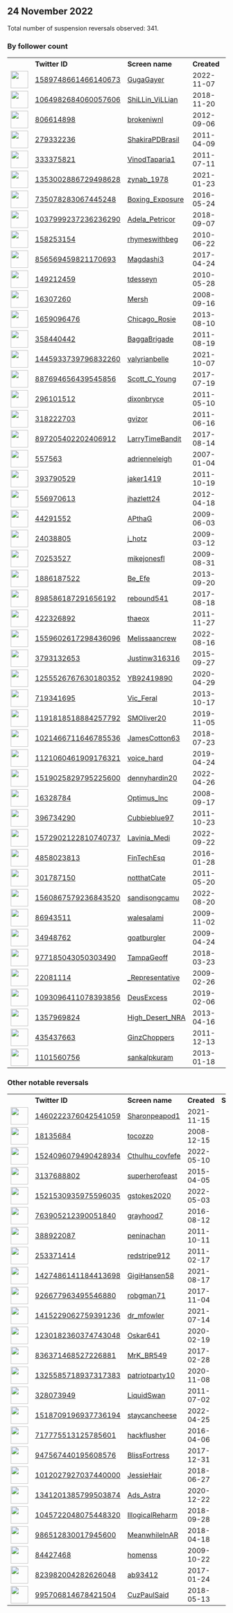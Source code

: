 
## 24 November 2022
Total number of suspension reversals observed: 341.

### By follower count
<table><tr><th></th><th align="left">Twitter ID</th><th align="left">Screen name</th>
<th align="left">Created</th><th align="left">Status</th><th align="left">Suspended</th><th align="left">Followers</th>
<tr><td><a href="https://pbs.twimg.com/profile_images/1590923838526717952/2v3WWk5X_normal.jpg"><img src="https://pbs.twimg.com/profile_images/1590923838526717952/2v3WWk5X_normal.jpg" width="40px" height="40px" align="center"/></a></td><td><a href="https://twitter.com/intent/user?user_id=1589748661466140673">1589748661466140673</a></td><td><a href="https://twitter.com/GugaGayer">GugaGayer</a></td><td>2022-11-07</td><td align="center"></td><td>2022-11-23</td><td>250917</td></tr>
<tr><td><a href="https://pbs.twimg.com/profile_images/1629568467551625217/Fl-NVJmF_normal.jpg"><img src="https://pbs.twimg.com/profile_images/1629568467551625217/Fl-NVJmF_normal.jpg" width="40px" height="40px" align="center"/></a></td><td><a href="https://twitter.com/intent/user?user_id=1064982684060057606">1064982684060057606</a></td><td><a href="https://twitter.com/ShiLLin_ViLLian">ShiLLin_ViLLian</a></td><td>2018-11-20</td><td align="center"></td><td>2022-11-18</td><td>105239</td></tr>
<tr><td><a href="https://pbs.twimg.com/profile_images/1377394799922270211/NO97UelQ_normal.jpg"><img src="https://pbs.twimg.com/profile_images/1377394799922270211/NO97UelQ_normal.jpg" width="40px" height="40px" align="center"/></a></td><td><a href="https://twitter.com/intent/user?user_id=806614898">806614898</a></td><td><a href="https://twitter.com/brokeniwnl">brokeniwnl</a></td><td>2012-09-06</td><td align="center"></td><td>2022-11-15</td><td>75963</td></tr>
<tr><td><a href="https://pbs.twimg.com/profile_images/1595792380074000386/lTA13jMw_normal.jpg"><img src="https://pbs.twimg.com/profile_images/1595792380074000386/lTA13jMw_normal.jpg" width="40px" height="40px" align="center"/></a></td><td><a href="https://twitter.com/intent/user?user_id=279332236">279332236</a></td><td><a href="https://twitter.com/ShakiraPDBrasil">ShakiraPDBrasil</a></td><td>2011-04-09</td><td align="center"></td><td></td><td>58589</td></tr>
<tr><td><a href="https://pbs.twimg.com/profile_images/1474969026195427329/x9G2DuUi_normal.jpg"><img src="https://pbs.twimg.com/profile_images/1474969026195427329/x9G2DuUi_normal.jpg" width="40px" height="40px" align="center"/></a></td><td><a href="https://twitter.com/intent/user?user_id=333375821">333375821</a></td><td><a href="https://twitter.com/VinodTaparia1">VinodTaparia1</a></td><td>2011-07-11</td><td align="center"></td><td>2022-06-12</td><td>38484</td></tr>
<tr><td><a href="https://pbs.twimg.com/profile_images/1600843560252837890/6f5-Gi78_normal.jpg"><img src="https://pbs.twimg.com/profile_images/1600843560252837890/6f5-Gi78_normal.jpg" width="40px" height="40px" align="center"/></a></td><td><a href="https://twitter.com/intent/user?user_id=1353002886729498628">1353002886729498628</a></td><td><a href="https://twitter.com/zynab_1978">zynab_1978</a></td><td>2021-01-23</td><td align="center"></td><td>2022-11-20</td><td>22519</td></tr>
<tr><td><a href="https://pbs.twimg.com/profile_images/1287007324696203265/6RckoCzn_normal.jpg"><img src="https://pbs.twimg.com/profile_images/1287007324696203265/6RckoCzn_normal.jpg" width="40px" height="40px" align="center"/></a></td><td><a href="https://twitter.com/intent/user?user_id=735078283067445248">735078283067445248</a></td><td><a href="https://twitter.com/Boxing_Exposure">Boxing_Exposure</a></td><td>2016-05-24</td><td align="center"></td><td></td><td>19543</td></tr>
<tr><td><a href="https://pbs.twimg.com/profile_images/1138453436851208196/N7WSrx0z_normal.png"><img src="https://pbs.twimg.com/profile_images/1138453436851208196/N7WSrx0z_normal.png" width="40px" height="40px" align="center"/></a></td><td><a href="https://twitter.com/intent/user?user_id=1037999237236236290">1037999237236236290</a></td><td><a href="https://twitter.com/Adela_Petricor">Adela_Petricor</a></td><td>2018-09-07</td><td align="center"></td><td>2022-11-08</td><td>17713</td></tr>
<tr><td><a href="https://pbs.twimg.com/profile_images/1178486895246024704/vELkCqbw_normal.jpg"><img src="https://pbs.twimg.com/profile_images/1178486895246024704/vELkCqbw_normal.jpg" width="40px" height="40px" align="center"/></a></td><td><a href="https://twitter.com/intent/user?user_id=158253154">158253154</a></td><td><a href="https://twitter.com/rhymeswithbeg">rhymeswithbeg</a></td><td>2010-06-22</td><td align="center"></td><td></td><td>14597</td></tr>
<tr><td><a href="https://pbs.twimg.com/profile_images/1509512066826133506/7lue6y3P_normal.jpg"><img src="https://pbs.twimg.com/profile_images/1509512066826133506/7lue6y3P_normal.jpg" width="40px" height="40px" align="center"/></a></td><td><a href="https://twitter.com/intent/user?user_id=856569459821170693">856569459821170693</a></td><td><a href="https://twitter.com/Magdashi3">Magdashi3</a></td><td>2017-04-24</td><td align="center"></td><td>2022-10-26</td><td>11673</td></tr>
<tr><td><a href="https://pbs.twimg.com/profile_images/1621250145844187138/yDB-QhY__normal.jpg"><img src="https://pbs.twimg.com/profile_images/1621250145844187138/yDB-QhY__normal.jpg" width="40px" height="40px" align="center"/></a></td><td><a href="https://twitter.com/intent/user?user_id=149212459">149212459</a></td><td><a href="https://twitter.com/tdesseyn">tdesseyn</a></td><td>2010-05-28</td><td align="center"></td><td>2022-11-23</td><td>11623</td></tr>
<tr><td><a href="https://pbs.twimg.com/profile_images/1603500229143166977/96_5HyXZ_normal.jpg"><img src="https://pbs.twimg.com/profile_images/1603500229143166977/96_5HyXZ_normal.jpg" width="40px" height="40px" align="center"/></a></td><td><a href="https://twitter.com/intent/user?user_id=16307260">16307260</a></td><td><a href="https://twitter.com/Mersh">Mersh</a></td><td>2008-09-16</td><td align="center"></td><td></td><td>11254</td></tr>
<tr><td><a href="https://pbs.twimg.com/profile_images/1401528849100333059/qAs6z9nu_normal.png"><img src="https://pbs.twimg.com/profile_images/1401528849100333059/qAs6z9nu_normal.png" width="40px" height="40px" align="center"/></a></td><td><a href="https://twitter.com/intent/user?user_id=1659096476">1659096476</a></td><td><a href="https://twitter.com/Chicago_Rosie">Chicago_Rosie</a></td><td>2013-08-10</td><td align="center"></td><td>2022-10-26</td><td>8037</td></tr>
<tr><td><a href="https://pbs.twimg.com/profile_images/1133477259006947328/pYIssu2Y_normal.jpg"><img src="https://pbs.twimg.com/profile_images/1133477259006947328/pYIssu2Y_normal.jpg" width="40px" height="40px" align="center"/></a></td><td><a href="https://twitter.com/intent/user?user_id=358440442">358440442</a></td><td><a href="https://twitter.com/BaggaBrigade">BaggaBrigade</a></td><td>2011-08-19</td><td align="center"></td><td></td><td>6237</td></tr>
<tr><td><a href="https://pbs.twimg.com/profile_images/1599868756813127682/3CMMZAsA_normal.jpg"><img src="https://pbs.twimg.com/profile_images/1599868756813127682/3CMMZAsA_normal.jpg" width="40px" height="40px" align="center"/></a></td><td><a href="https://twitter.com/intent/user?user_id=1445933739796832260">1445933739796832260</a></td><td><a href="https://twitter.com/valyrianbelle">valyrianbelle</a></td><td>2021-10-07</td><td align="center">🔒👋</td><td>2022-11-11</td><td>5329</td></tr>
<tr><td><a href="https://pbs.twimg.com/profile_images/1555758993724899328/BBhiJz46_normal.jpg"><img src="https://pbs.twimg.com/profile_images/1555758993724899328/BBhiJz46_normal.jpg" width="40px" height="40px" align="center"/></a></td><td><a href="https://twitter.com/intent/user?user_id=887694656439545856">887694656439545856</a></td><td><a href="https://twitter.com/Scott_C_Young">Scott_C_Young</a></td><td>2017-07-19</td><td align="center"></td><td>2022-10-29</td><td>5169</td></tr>
<tr><td><a href="https://pbs.twimg.com/profile_images/1112199859073961985/fx0fEzue_normal.jpg"><img src="https://pbs.twimg.com/profile_images/1112199859073961985/fx0fEzue_normal.jpg" width="40px" height="40px" align="center"/></a></td><td><a href="https://twitter.com/intent/user?user_id=296101512">296101512</a></td><td><a href="https://twitter.com/dixonbryce">dixonbryce</a></td><td>2011-05-10</td><td align="center"></td><td></td><td>4541</td></tr>
<tr><td><a href="https://pbs.twimg.com/profile_images/1589187252160266242/FAae1foK_normal.jpg"><img src="https://pbs.twimg.com/profile_images/1589187252160266242/FAae1foK_normal.jpg" width="40px" height="40px" align="center"/></a></td><td><a href="https://twitter.com/intent/user?user_id=318222703">318222703</a></td><td><a href="https://twitter.com/gvizor">gvizor</a></td><td>2011-06-16</td><td align="center"></td><td>2022-11-08</td><td>4177</td></tr>
<tr><td><a href="https://pbs.twimg.com/profile_images/957384478204334082/B3yCdRsl_normal.jpg"><img src="https://pbs.twimg.com/profile_images/957384478204334082/B3yCdRsl_normal.jpg" width="40px" height="40px" align="center"/></a></td><td><a href="https://twitter.com/intent/user?user_id=897205402202406912">897205402202406912</a></td><td><a href="https://twitter.com/LarryTimeBandit">LarryTimeBandit</a></td><td>2017-08-14</td><td align="center"></td><td></td><td>3683</td></tr>
<tr><td><a href="https://pbs.twimg.com/profile_images/565742287301263360/_A5L5vOS_normal.jpeg"><img src="https://pbs.twimg.com/profile_images/565742287301263360/_A5L5vOS_normal.jpeg" width="40px" height="40px" align="center"/></a></td><td><a href="https://twitter.com/intent/user?user_id=557563">557563</a></td><td><a href="https://twitter.com/adrienneleigh">adrienneleigh</a></td><td>2007-01-04</td><td align="center"></td><td></td><td>3195</td></tr>
<tr><td><a href="https://pbs.twimg.com/profile_images/743871238720761856/U2qxGydn_normal.jpg"><img src="https://pbs.twimg.com/profile_images/743871238720761856/U2qxGydn_normal.jpg" width="40px" height="40px" align="center"/></a></td><td><a href="https://twitter.com/intent/user?user_id=393790529">393790529</a></td><td><a href="https://twitter.com/jaker1419">jaker1419</a></td><td>2011-10-19</td><td align="center"></td><td></td><td>2688</td></tr>
<tr><td><a href="https://pbs.twimg.com/profile_images/1141319439289331712/FFl6ceWn_normal.jpg"><img src="https://pbs.twimg.com/profile_images/1141319439289331712/FFl6ceWn_normal.jpg" width="40px" height="40px" align="center"/></a></td><td><a href="https://twitter.com/intent/user?user_id=556970613">556970613</a></td><td><a href="https://twitter.com/jhazlett24">jhazlett24</a></td><td>2012-04-18</td><td align="center"></td><td></td><td>2643</td></tr>
<tr><td><a href="https://pbs.twimg.com/profile_images/1595894163186143232/d2-WzVg6_normal.jpg"><img src="https://pbs.twimg.com/profile_images/1595894163186143232/d2-WzVg6_normal.jpg" width="40px" height="40px" align="center"/></a></td><td><a href="https://twitter.com/intent/user?user_id=44291552">44291552</a></td><td><a href="https://twitter.com/APthaG">APthaG</a></td><td>2009-06-03</td><td align="center"></td><td></td><td>2561</td></tr>
<tr><td><a href="https://pbs.twimg.com/profile_images/866893957732724736/wPYUEDqY_normal.jpg"><img src="https://pbs.twimg.com/profile_images/866893957732724736/wPYUEDqY_normal.jpg" width="40px" height="40px" align="center"/></a></td><td><a href="https://twitter.com/intent/user?user_id=24038805">24038805</a></td><td><a href="https://twitter.com/j_hotz">j_hotz</a></td><td>2009-03-12</td><td align="center">🔒</td><td></td><td>2534</td></tr>
<tr><td><a href="https://pbs.twimg.com/profile_images/1614992296902017026/olVwOVFO_normal.jpg"><img src="https://pbs.twimg.com/profile_images/1614992296902017026/olVwOVFO_normal.jpg" width="40px" height="40px" align="center"/></a></td><td><a href="https://twitter.com/intent/user?user_id=70253527">70253527</a></td><td><a href="https://twitter.com/mikejonesfl">mikejonesfl</a></td><td>2009-08-31</td><td align="center"></td><td></td><td>2512</td></tr>
<tr><td><a href="https://pbs.twimg.com/profile_images/378800000537339880/29881d70630d0a98b06e6071f026ea05_normal.jpeg"><img src="https://pbs.twimg.com/profile_images/378800000537339880/29881d70630d0a98b06e6071f026ea05_normal.jpeg" width="40px" height="40px" align="center"/></a></td><td><a href="https://twitter.com/intent/user?user_id=1886187522">1886187522</a></td><td><a href="https://twitter.com/Be_Efe">Be_Efe</a></td><td>2013-09-20</td><td align="center"></td><td>2022-10-29</td><td>2459</td></tr>
<tr><td><a href="https://abs.twimg.com/sticky/default_profile_images/default_profile_normal.png"><img src="https://abs.twimg.com/sticky/default_profile_images/default_profile_normal.png" width="40px" height="40px" align="center"/></a></td><td><a href="https://twitter.com/intent/user?user_id=898586187291656192">898586187291656192</a></td><td><a href="https://twitter.com/rebound541">rebound541</a></td><td>2017-08-18</td><td align="center"></td><td>2022-07-03</td><td>2364</td></tr>
<tr><td><a href="https://pbs.twimg.com/profile_images/1633620632645582852/A4P4EDOq_normal.png"><img src="https://pbs.twimg.com/profile_images/1633620632645582852/A4P4EDOq_normal.png" width="40px" height="40px" align="center"/></a></td><td><a href="https://twitter.com/intent/user?user_id=422326892">422326892</a></td><td><a href="https://twitter.com/thaeox">thaeox</a></td><td>2011-11-27</td><td align="center">🔒</td><td></td><td>2156</td></tr>
<tr><td><a href="https://pbs.twimg.com/profile_images/1559603067359842305/bV8D_4Eu_normal.jpg"><img src="https://pbs.twimg.com/profile_images/1559603067359842305/bV8D_4Eu_normal.jpg" width="40px" height="40px" align="center"/></a></td><td><a href="https://twitter.com/intent/user?user_id=1559602617298436096">1559602617298436096</a></td><td><a href="https://twitter.com/Melissaancrew">Melissaancrew</a></td><td>2022-08-16</td><td align="center"></td><td>2022-10-20</td><td>1968</td></tr>
<tr><td><a href="https://pbs.twimg.com/profile_images/1216912625889632257/eCujw8od_normal.jpg"><img src="https://pbs.twimg.com/profile_images/1216912625889632257/eCujw8od_normal.jpg" width="40px" height="40px" align="center"/></a></td><td><a href="https://twitter.com/intent/user?user_id=3793132653">3793132653</a></td><td><a href="https://twitter.com/Justinw316316">Justinw316316</a></td><td>2015-09-27</td><td align="center"></td><td></td><td>1941</td></tr>
<tr><td><a href="https://pbs.twimg.com/profile_images/1257160494600904706/4LNAND57_normal.jpg"><img src="https://pbs.twimg.com/profile_images/1257160494600904706/4LNAND57_normal.jpg" width="40px" height="40px" align="center"/></a></td><td><a href="https://twitter.com/intent/user?user_id=1255526767630180352">1255526767630180352</a></td><td><a href="https://twitter.com/YB92419890">YB92419890</a></td><td>2020-04-29</td><td align="center"></td><td>2022-10-29</td><td>1914</td></tr>
<tr><td><a href="https://pbs.twimg.com/profile_images/1356262060007550977/a3px4l9k_normal.jpg"><img src="https://pbs.twimg.com/profile_images/1356262060007550977/a3px4l9k_normal.jpg" width="40px" height="40px" align="center"/></a></td><td><a href="https://twitter.com/intent/user?user_id=719341695">719341695</a></td><td><a href="https://twitter.com/Vic_Feral">Vic_Feral</a></td><td>2013-10-17</td><td align="center"></td><td></td><td>1892</td></tr>
<tr><td><a href="https://pbs.twimg.com/profile_images/1255595222718910465/QNadr_Yv_normal.jpg"><img src="https://pbs.twimg.com/profile_images/1255595222718910465/QNadr_Yv_normal.jpg" width="40px" height="40px" align="center"/></a></td><td><a href="https://twitter.com/intent/user?user_id=1191818518884257792">1191818518884257792</a></td><td><a href="https://twitter.com/SMOliver20">SMOliver20</a></td><td>2019-11-05</td><td align="center"></td><td>2022-10-29</td><td>1892</td></tr>
<tr><td><a href="https://pbs.twimg.com/profile_images/1352428593616461824/BUYPqwKw_normal.jpg"><img src="https://pbs.twimg.com/profile_images/1352428593616461824/BUYPqwKw_normal.jpg" width="40px" height="40px" align="center"/></a></td><td><a href="https://twitter.com/intent/user?user_id=1021466711646785536">1021466711646785536</a></td><td><a href="https://twitter.com/JamesCotton63">JamesCotton63</a></td><td>2018-07-23</td><td align="center"></td><td>2022-10-29</td><td>1864</td></tr>
<tr><td><a href="https://pbs.twimg.com/profile_images/1374658889355042823/HHDeLAHj_normal.jpg"><img src="https://pbs.twimg.com/profile_images/1374658889355042823/HHDeLAHj_normal.jpg" width="40px" height="40px" align="center"/></a></td><td><a href="https://twitter.com/intent/user?user_id=1121060461909176321">1121060461909176321</a></td><td><a href="https://twitter.com/voice_hard">voice_hard</a></td><td>2019-04-24</td><td align="center"></td><td>2022-10-29</td><td>1783</td></tr>
<tr><td><a href="https://pbs.twimg.com/profile_images/1596359372241772544/H7PLS7KJ_normal.jpg"><img src="https://pbs.twimg.com/profile_images/1596359372241772544/H7PLS7KJ_normal.jpg" width="40px" height="40px" align="center"/></a></td><td><a href="https://twitter.com/intent/user?user_id=1519025829795225600">1519025829795225600</a></td><td><a href="https://twitter.com/dennyhardin20">dennyhardin20</a></td><td>2022-04-26</td><td align="center"></td><td>2022-10-20</td><td>1740</td></tr>
<tr><td><a href="https://pbs.twimg.com/profile_images/1598141060370374658/Uu2tmBwZ_normal.jpg"><img src="https://pbs.twimg.com/profile_images/1598141060370374658/Uu2tmBwZ_normal.jpg" width="40px" height="40px" align="center"/></a></td><td><a href="https://twitter.com/intent/user?user_id=16328784">16328784</a></td><td><a href="https://twitter.com/Optimus_Inc">Optimus_Inc</a></td><td>2008-09-17</td><td align="center"></td><td></td><td>1688</td></tr>
<tr><td><a href="https://pbs.twimg.com/profile_images/1171188675578945536/H9hWInNc_normal.jpg"><img src="https://pbs.twimg.com/profile_images/1171188675578945536/H9hWInNc_normal.jpg" width="40px" height="40px" align="center"/></a></td><td><a href="https://twitter.com/intent/user?user_id=396734290">396734290</a></td><td><a href="https://twitter.com/Cubbieblue97">Cubbieblue97</a></td><td>2011-10-23</td><td align="center"></td><td></td><td>1607</td></tr>
<tr><td><a href="https://pbs.twimg.com/profile_images/1572910294048833540/U_PKn7Ne_normal.jpg"><img src="https://pbs.twimg.com/profile_images/1572910294048833540/U_PKn7Ne_normal.jpg" width="40px" height="40px" align="center"/></a></td><td><a href="https://twitter.com/intent/user?user_id=1572902122810740737">1572902122810740737</a></td><td><a href="https://twitter.com/Lavinia_Medi">Lavinia_Medi</a></td><td>2022-09-22</td><td align="center"></td><td>2022-11-19</td><td>1557</td></tr>
<tr><td><a href="https://pbs.twimg.com/profile_images/1613155398973890560/6C5jp-Ge_normal.jpg"><img src="https://pbs.twimg.com/profile_images/1613155398973890560/6C5jp-Ge_normal.jpg" width="40px" height="40px" align="center"/></a></td><td><a href="https://twitter.com/intent/user?user_id=4858023813">4858023813</a></td><td><a href="https://twitter.com/FinTechEsq">FinTechEsq</a></td><td>2016-01-28</td><td align="center"></td><td></td><td>1498</td></tr>
<tr><td><a href="https://pbs.twimg.com/profile_images/1251318206465073153/scJp-Hql_normal.jpg"><img src="https://pbs.twimg.com/profile_images/1251318206465073153/scJp-Hql_normal.jpg" width="40px" height="40px" align="center"/></a></td><td><a href="https://twitter.com/intent/user?user_id=301787150">301787150</a></td><td><a href="https://twitter.com/notthatCate">notthatCate</a></td><td>2011-05-20</td><td align="center"></td><td></td><td>1406</td></tr>
<tr><td><a href="https://pbs.twimg.com/profile_images/1634905138312757251/mqxsJIUh_normal.jpg"><img src="https://pbs.twimg.com/profile_images/1634905138312757251/mqxsJIUh_normal.jpg" width="40px" height="40px" align="center"/></a></td><td><a href="https://twitter.com/intent/user?user_id=1560867579236843520">1560867579236843520</a></td><td><a href="https://twitter.com/sandisongcamu">sandisongcamu</a></td><td>2022-08-20</td><td align="center"></td><td>2022-11-16</td><td>1356</td></tr>
<tr><td><a href="https://pbs.twimg.com/profile_images/1324054234791354370/p6QGK5cg_normal.jpg"><img src="https://pbs.twimg.com/profile_images/1324054234791354370/p6QGK5cg_normal.jpg" width="40px" height="40px" align="center"/></a></td><td><a href="https://twitter.com/intent/user?user_id=86943511">86943511</a></td><td><a href="https://twitter.com/walesalami">walesalami</a></td><td>2009-11-02</td><td align="center"></td><td>2022-07-24</td><td>1346</td></tr>
<tr><td><a href="https://pbs.twimg.com/profile_images/1606760132456714240/6hCuLuME_normal.jpg"><img src="https://pbs.twimg.com/profile_images/1606760132456714240/6hCuLuME_normal.jpg" width="40px" height="40px" align="center"/></a></td><td><a href="https://twitter.com/intent/user?user_id=34948762">34948762</a></td><td><a href="https://twitter.com/goatburgler">goatburgler</a></td><td>2009-04-24</td><td align="center"></td><td></td><td>1323</td></tr>
<tr><td><a href="https://pbs.twimg.com/profile_images/977233565770551296/yoWtxnHR_normal.jpg"><img src="https://pbs.twimg.com/profile_images/977233565770551296/yoWtxnHR_normal.jpg" width="40px" height="40px" align="center"/></a></td><td><a href="https://twitter.com/intent/user?user_id=977185043050303490">977185043050303490</a></td><td><a href="https://twitter.com/TampaGeoff">TampaGeoff</a></td><td>2018-03-23</td><td align="center"></td><td></td><td>1318</td></tr>
<tr><td><a href="https://pbs.twimg.com/profile_images/1599538159875813376/RNoAlGAG_normal.jpg"><img src="https://pbs.twimg.com/profile_images/1599538159875813376/RNoAlGAG_normal.jpg" width="40px" height="40px" align="center"/></a></td><td><a href="https://twitter.com/intent/user?user_id=22081114">22081114</a></td><td><a href="https://twitter.com/_Representative">_Representative</a></td><td>2009-02-26</td><td align="center"></td><td></td><td>1265</td></tr>
<tr><td><a href="https://pbs.twimg.com/profile_images/1577303984163139593/GsOkfX1L_normal.jpg"><img src="https://pbs.twimg.com/profile_images/1577303984163139593/GsOkfX1L_normal.jpg" width="40px" height="40px" align="center"/></a></td><td><a href="https://twitter.com/intent/user?user_id=1093096411078393856">1093096411078393856</a></td><td><a href="https://twitter.com/DeusExcess">DeusExcess</a></td><td>2019-02-06</td><td align="center">🚫</td><td>2022-10-26</td><td>1253</td></tr>
<tr><td><a href="https://pbs.twimg.com/profile_images/699080163565314048/Wj_6Bm0n_normal.jpg"><img src="https://pbs.twimg.com/profile_images/699080163565314048/Wj_6Bm0n_normal.jpg" width="40px" height="40px" align="center"/></a></td><td><a href="https://twitter.com/intent/user?user_id=1357969824">1357969824</a></td><td><a href="https://twitter.com/High_Desert_NRA">High_Desert_NRA</a></td><td>2013-04-16</td><td align="center">🚫</td><td></td><td>1233</td></tr>
<tr><td><a href="https://pbs.twimg.com/profile_images/697294394160865281/73IgQ7HI_normal.jpg"><img src="https://pbs.twimg.com/profile_images/697294394160865281/73IgQ7HI_normal.jpg" width="40px" height="40px" align="center"/></a></td><td><a href="https://twitter.com/intent/user?user_id=435437663">435437663</a></td><td><a href="https://twitter.com/GinzChoppers">GinzChoppers</a></td><td>2011-12-13</td><td align="center"></td><td></td><td>1211</td></tr>
<tr><td><a href="https://pbs.twimg.com/profile_images/1502129575329148928/_LA41q90_normal.jpg"><img src="https://pbs.twimg.com/profile_images/1502129575329148928/_LA41q90_normal.jpg" width="40px" height="40px" align="center"/></a></td><td><a href="https://twitter.com/intent/user?user_id=1101560756">1101560756</a></td><td><a href="https://twitter.com/sankalpkuram">sankalpkuram</a></td><td>2013-01-18</td><td align="center"></td><td>2022-11-08</td><td>1142</td></tr>
</table>

### Other notable reversals
<table><tr><th></th><th align="left">Twitter ID</th><th align="left">Screen name</th>
<th align="left">Created</th><th align="left">Status</th><th align="left">Suspended</th><th align="left">Followers</th>
<tr><td><a href="https://abs.twimg.com/sticky/default_profile_images/default_profile_normal.png"><img src="https://abs.twimg.com/sticky/default_profile_images/default_profile_normal.png" width="40px" height="40px" align="center"/></a></td><td><a href="https://twitter.com/intent/user?user_id=1460222376042541059">1460222376042541059</a></td><td><a href="https://twitter.com/Sharonpeapod1">Sharonpeapod1</a></td><td>2021-11-15</td><td align="center"></td><td>2022-10-20</td><td>913</td></tr>
<tr><td><a href="https://pbs.twimg.com/profile_images/1205480463126671360/AaneRlCQ_normal.jpg"><img src="https://pbs.twimg.com/profile_images/1205480463126671360/AaneRlCQ_normal.jpg" width="40px" height="40px" align="center"/></a></td><td><a href="https://twitter.com/intent/user?user_id=18135684">18135684</a></td><td><a href="https://twitter.com/tocozzo">tocozzo</a></td><td>2008-12-15</td><td align="center"></td><td>2022-10-28</td><td>64</td></tr>
<tr><td><a href="https://pbs.twimg.com/profile_images/1524109880839311366/8C30CINL_normal.jpg"><img src="https://pbs.twimg.com/profile_images/1524109880839311366/8C30CINL_normal.jpg" width="40px" height="40px" align="center"/></a></td><td><a href="https://twitter.com/intent/user?user_id=1524096079490428934">1524096079490428934</a></td><td><a href="https://twitter.com/Cthulhu_covfefe">Cthulhu_covfefe</a></td><td>2022-05-10</td><td align="center"></td><td>2022-09-16</td><td>674</td></tr>
<tr><td><a href="https://pbs.twimg.com/profile_images/584759902461161472/X6jm-fFn_normal.jpg"><img src="https://pbs.twimg.com/profile_images/584759902461161472/X6jm-fFn_normal.jpg" width="40px" height="40px" align="center"/></a></td><td><a href="https://twitter.com/intent/user?user_id=3137688802">3137688802</a></td><td><a href="https://twitter.com/superherofeast">superherofeast</a></td><td>2015-04-05</td><td align="center"></td><td>2022-11-07</td><td>10</td></tr>
<tr><td><a href="https://pbs.twimg.com/profile_images/1521531238359699459/bUN6h52W_normal.jpg"><img src="https://pbs.twimg.com/profile_images/1521531238359699459/bUN6h52W_normal.jpg" width="40px" height="40px" align="center"/></a></td><td><a href="https://twitter.com/intent/user?user_id=1521530935975596035">1521530935975596035</a></td><td><a href="https://twitter.com/gstokes2020">gstokes2020</a></td><td>2022-05-03</td><td align="center"></td><td>2022-07-23</td><td>1053</td></tr>
<tr><td><a href="https://pbs.twimg.com/profile_images/830976768123224065/Kja86RWq_normal.jpg"><img src="https://pbs.twimg.com/profile_images/830976768123224065/Kja86RWq_normal.jpg" width="40px" height="40px" align="center"/></a></td><td><a href="https://twitter.com/intent/user?user_id=763905212390051840">763905212390051840</a></td><td><a href="https://twitter.com/grayhood7">grayhood7</a></td><td>2016-08-12</td><td align="center"></td><td>2022-03-06</td><td>256</td></tr>
<tr><td><a href="https://pbs.twimg.com/profile_images/630269078456827904/-gHl5XEQ_normal.png"><img src="https://pbs.twimg.com/profile_images/630269078456827904/-gHl5XEQ_normal.png" width="40px" height="40px" align="center"/></a></td><td><a href="https://twitter.com/intent/user?user_id=388922087">388922087</a></td><td><a href="https://twitter.com/peninachan">peninachan</a></td><td>2011-10-11</td><td align="center"></td><td></td><td>1031</td></tr>
<tr><td><a href="https://pbs.twimg.com/profile_images/776543707189227520/dePKpQJL_normal.jpg"><img src="https://pbs.twimg.com/profile_images/776543707189227520/dePKpQJL_normal.jpg" width="40px" height="40px" align="center"/></a></td><td><a href="https://twitter.com/intent/user?user_id=253371414">253371414</a></td><td><a href="https://twitter.com/redstripe912">redstripe912</a></td><td>2011-02-17</td><td align="center"></td><td></td><td>294</td></tr>
<tr><td><a href="https://pbs.twimg.com/profile_images/1430283297502937094/HrW2edso_normal.jpg"><img src="https://pbs.twimg.com/profile_images/1430283297502937094/HrW2edso_normal.jpg" width="40px" height="40px" align="center"/></a></td><td><a href="https://twitter.com/intent/user?user_id=1427486141184413698">1427486141184413698</a></td><td><a href="https://twitter.com/GigiHansen58">GigiHansen58</a></td><td>2021-08-17</td><td align="center"></td><td>2022-10-29</td><td>314</td></tr>
<tr><td><a href="https://pbs.twimg.com/profile_images/1500348092134006787/IJp9JrUq_normal.jpg"><img src="https://pbs.twimg.com/profile_images/1500348092134006787/IJp9JrUq_normal.jpg" width="40px" height="40px" align="center"/></a></td><td><a href="https://twitter.com/intent/user?user_id=926677963495546880">926677963495546880</a></td><td><a href="https://twitter.com/robgman71">robgman71</a></td><td>2017-11-04</td><td align="center"></td><td>2022-10-29</td><td>163</td></tr>
<tr><td><a href="https://pbs.twimg.com/profile_images/1603941659842154498/4wbHRQ1h_normal.jpg"><img src="https://pbs.twimg.com/profile_images/1603941659842154498/4wbHRQ1h_normal.jpg" width="40px" height="40px" align="center"/></a></td><td><a href="https://twitter.com/intent/user?user_id=1415229062759391236">1415229062759391236</a></td><td><a href="https://twitter.com/dr_mfowler">dr_mfowler</a></td><td>2021-07-14</td><td align="center">🚫</td><td>2022-10-31</td><td>14</td></tr>
<tr><td><a href="https://pbs.twimg.com/profile_images/1531270318534320128/Ov--by7R_normal.jpg"><img src="https://pbs.twimg.com/profile_images/1531270318534320128/Ov--by7R_normal.jpg" width="40px" height="40px" align="center"/></a></td><td><a href="https://twitter.com/intent/user?user_id=1230182360374743048">1230182360374743048</a></td><td><a href="https://twitter.com/Oskar641">Oskar641</a></td><td>2020-02-19</td><td align="center"></td><td>2022-10-29</td><td>214</td></tr>
<tr><td><a href="https://pbs.twimg.com/profile_images/982354253221113856/NhkSzbPQ_normal.jpg"><img src="https://pbs.twimg.com/profile_images/982354253221113856/NhkSzbPQ_normal.jpg" width="40px" height="40px" align="center"/></a></td><td><a href="https://twitter.com/intent/user?user_id=836371468527226881">836371468527226881</a></td><td><a href="https://twitter.com/MrK_BR549">MrK_BR549</a></td><td>2017-02-28</td><td align="center"></td><td>2022-10-29</td><td>878</td></tr>
<tr><td><a href="https://pbs.twimg.com/profile_images/1348265112528957441/8ooL3tst_normal.jpg"><img src="https://pbs.twimg.com/profile_images/1348265112528957441/8ooL3tst_normal.jpg" width="40px" height="40px" align="center"/></a></td><td><a href="https://twitter.com/intent/user?user_id=1325585718937317383">1325585718937317383</a></td><td><a href="https://twitter.com/patriotparty10">patriotparty10</a></td><td>2020-11-08</td><td align="center"></td><td>2022-10-29</td><td>334</td></tr>
<tr><td><a href="https://pbs.twimg.com/profile_images/1595995737443414016/MShZG4J8_normal.jpg"><img src="https://pbs.twimg.com/profile_images/1595995737443414016/MShZG4J8_normal.jpg" width="40px" height="40px" align="center"/></a></td><td><a href="https://twitter.com/intent/user?user_id=328073949">328073949</a></td><td><a href="https://twitter.com/LiquidSwan">LiquidSwan</a></td><td>2011-07-02</td><td align="center"></td><td></td><td>330</td></tr>
<tr><td><a href="https://pbs.twimg.com/profile_images/1597367061373657088/XvVduRf7_normal.jpg"><img src="https://pbs.twimg.com/profile_images/1597367061373657088/XvVduRf7_normal.jpg" width="40px" height="40px" align="center"/></a></td><td><a href="https://twitter.com/intent/user?user_id=1518709196937736194">1518709196937736194</a></td><td><a href="https://twitter.com/staycancheese">staycancheese</a></td><td>2022-04-25</td><td align="center">🚫</td><td>2022-10-27</td><td>568</td></tr>
<tr><td><a href="https://pbs.twimg.com/profile_images/1347786326255480833/qNve7zxi_normal.jpg"><img src="https://pbs.twimg.com/profile_images/1347786326255480833/qNve7zxi_normal.jpg" width="40px" height="40px" align="center"/></a></td><td><a href="https://twitter.com/intent/user?user_id=717775513125785601">717775513125785601</a></td><td><a href="https://twitter.com/hackflusher">hackflusher</a></td><td>2016-04-06</td><td align="center"></td><td></td><td>1093</td></tr>
<tr><td><a href="https://pbs.twimg.com/profile_images/1337711089971154949/WQZZlt12_normal.jpg"><img src="https://pbs.twimg.com/profile_images/1337711089971154949/WQZZlt12_normal.jpg" width="40px" height="40px" align="center"/></a></td><td><a href="https://twitter.com/intent/user?user_id=947567440195608576">947567440195608576</a></td><td><a href="https://twitter.com/BlissFortress">BlissFortress</a></td><td>2017-12-31</td><td align="center"></td><td></td><td>713</td></tr>
<tr><td><a href="https://pbs.twimg.com/profile_images/1618123746216214528/ojStn9Ia_normal.jpg"><img src="https://pbs.twimg.com/profile_images/1618123746216214528/ojStn9Ia_normal.jpg" width="40px" height="40px" align="center"/></a></td><td><a href="https://twitter.com/intent/user?user_id=1012027927037440000">1012027927037440000</a></td><td><a href="https://twitter.com/JessieHair">JessieHair</a></td><td>2018-06-27</td><td align="center"></td><td></td><td>842</td></tr>
<tr><td><a href="https://pbs.twimg.com/profile_images/1567166726046990338/5U51GIk0_normal.jpg"><img src="https://pbs.twimg.com/profile_images/1567166726046990338/5U51GIk0_normal.jpg" width="40px" height="40px" align="center"/></a></td><td><a href="https://twitter.com/intent/user?user_id=1341201385799503874">1341201385799503874</a></td><td><a href="https://twitter.com/Ads_Astra">Ads_Astra</a></td><td>2020-12-22</td><td align="center"></td><td>2022-11-08</td><td>138</td></tr>
<tr><td><a href="https://pbs.twimg.com/profile_images/1150115110502842369/ES18OQ5A_normal.jpg"><img src="https://pbs.twimg.com/profile_images/1150115110502842369/ES18OQ5A_normal.jpg" width="40px" height="40px" align="center"/></a></td><td><a href="https://twitter.com/intent/user?user_id=1045722048075448320">1045722048075448320</a></td><td><a href="https://twitter.com/IllogicalReharm">IllogicalReharm</a></td><td>2018-09-28</td><td align="center"></td><td></td><td>205</td></tr>
<tr><td><a href="https://pbs.twimg.com/profile_images/1243408824905523200/tJaStu_K_normal.jpg"><img src="https://pbs.twimg.com/profile_images/1243408824905523200/tJaStu_K_normal.jpg" width="40px" height="40px" align="center"/></a></td><td><a href="https://twitter.com/intent/user?user_id=986512830017945600">986512830017945600</a></td><td><a href="https://twitter.com/MeanwhileInAR">MeanwhileInAR</a></td><td>2018-04-18</td><td align="center"></td><td></td><td>60</td></tr>
<tr><td><a href="https://pbs.twimg.com/profile_images/1551999958299049984/d80QCD5s_normal.jpg"><img src="https://pbs.twimg.com/profile_images/1551999958299049984/d80QCD5s_normal.jpg" width="40px" height="40px" align="center"/></a></td><td><a href="https://twitter.com/intent/user?user_id=84427468">84427468</a></td><td><a href="https://twitter.com/homenss">homenss</a></td><td>2009-10-22</td><td align="center">🚫</td><td>2022-11-07</td><td>12</td></tr>
<tr><td><a href="https://pbs.twimg.com/profile_images/1605337814631317504/MNxQMlBX_normal.jpg"><img src="https://pbs.twimg.com/profile_images/1605337814631317504/MNxQMlBX_normal.jpg" width="40px" height="40px" align="center"/></a></td><td><a href="https://twitter.com/intent/user?user_id=823982004282626048">823982004282626048</a></td><td><a href="https://twitter.com/ab93412">ab93412</a></td><td>2017-01-24</td><td align="center"></td><td></td><td>569</td></tr>
<tr><td><a href="https://pbs.twimg.com/profile_images/1620043579111477248/ByhEgEJL_normal.jpg"><img src="https://pbs.twimg.com/profile_images/1620043579111477248/ByhEgEJL_normal.jpg" width="40px" height="40px" align="center"/></a></td><td><a href="https://twitter.com/intent/user?user_id=995706814678421504">995706814678421504</a></td><td><a href="https://twitter.com/CuzPaulSaid">CuzPaulSaid</a></td><td>2018-05-13</td><td align="center"></td><td></td><td>220</td></tr>
</table>
